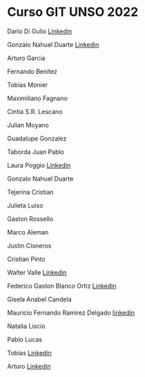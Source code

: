 # Curso GIT UNSO 2022

Dario Di Gulio [Linkedin](https://www.linkedin.com/in/dario-di-gulio/)

Gonzalo Nahuel Duarte [Linkedin](https://www.linkedin.com/in/duarteng)

Arturo Garcia

Fernando Benítez 

Tobias Monier

Maximiliano Fagnano

Cintia S.R. Lescano

Julian Moyano

Guadalupe Gonzalez

Taborda Juan Pablo

Laura Poggio  [Linkedin](https://www.linkedin.com/in/laura-poggio-lezcano/)

Gonzalo Nahuel Duarte

Tejerina Cristian

Julieta Luiso

Gaston Rossello

Marco Aleman

Justin Cisneros

Cristian Pinto

Walter Valle [Linkedin](https://www.linkedin.com/in/walter-valle-b3a99b83)

Federico Gaston Blanco Ortiz [Linkedin](https://www.linkedin.com/in/fedegbo)

Gisela Anabel Candela

Mauricio Fernando Ramirez Delgado [linkedin](https://www.linkedin.com/in/mauricio-fernando-ramirez-delgado-326752189/)

Natalia Liscio

Pablo Lucas

Tobias [Linkedin](https://www.linkedin.com/in/tobiasmonier/)

Arturo [Linkedin](https://www.linkedin.com/in/arturogarv/)
